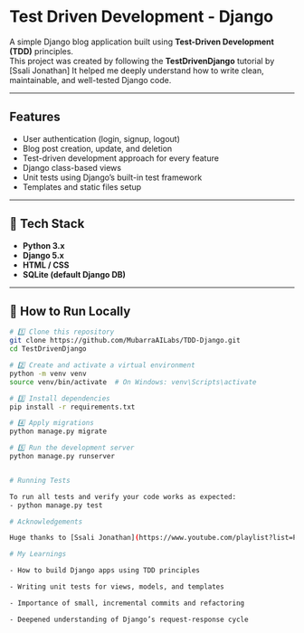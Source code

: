 #  Test Driven Development - Django

A simple Django blog application built using **Test-Driven Development (TDD)** principles.  
This project was created by following the **TestDrivenDjango** tutorial by [Ssali Jonathan] 
It helped me deeply understand how to write clean, maintainable, and well-tested Django code.

---

##  Features

- User authentication (login, signup, logout)
- Blog post creation, update, and deletion
- Test-driven development approach for every feature
- Django class-based views
- Unit tests using Django’s built-in test framework
- Templates and static files setup

---

## 🧰 Tech Stack

- **Python 3.x**
- **Django 5.x**
- **HTML / CSS**
- **SQLite (default Django DB)**

---

## 🧑 How to Run Locally

```bash
# 1️⃣ Clone this repository
git clone https://github.com/MubarraAILabs/TDD-Django.git
cd TestDrivenDjango

# 2️⃣ Create and activate a virtual environment
python -m venv venv
source venv/bin/activate  # On Windows: venv\Scripts\activate

# 3️⃣ Install dependencies
pip install -r requirements.txt

# 4️⃣ Apply migrations
python manage.py migrate

# 5️⃣ Run the development server
python manage.py runserver


# Running Tests

To run all tests and verify your code works as expected:
- python manage.py test

# Acknowledgements

Huge thanks to [Ssali Jonathan](https://www.youtube.com/playlist?list=PLEt8Tae2spYlWWMN5azuYjvoItXDkQ1DQ) for his clear and insightful TestDrivenDjango tutorial.Following his work made learning Django testing both practical and enjoyable.

# My Learnings

- How to build Django apps using TDD principles

- Writing unit tests for views, models, and templates

- Importance of small, incremental commits and refactoring

- Deepened understanding of Django’s request-response cycle

